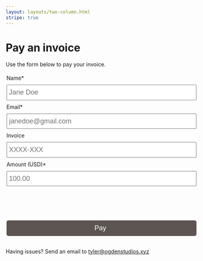 ```yaml
---
layout: layouts/two-column.html
stripe: true
---
```

<style>
fieldset {
    border: none;
    padding-left: 0;
    padding-right: 0;
}

input[type="text"],
input[type="email"],
input[type="tel"],
#submit,
#statusClose,
#card-element {
    box-sizing: border-box;
    font-size: 18px;
    height: 2.25em;
    margin: 0.5em 0;
    padding-left: 0.25em;
    width: 100%;
}

#card-element {
  margin-bottom: 0;
}

#submit,
#statusClose {
    background: #5c5552;
    border: none;
    border-radius: 5px;
    color: white;
    margin-top: 1em;
    padding-left: 0;
}

#statusClose {
  display: none;
}

#status {
  position: fixed;
  top: 0;
  left: 0;
  background: rgba(0, 0, 0, 0.6);
  height: 100%;
  width: 100%;
  display: none;
}

#status.active {
  display: block;
}

#status .info {
  background: #5c5552;
  box-sizing: border-box;
  color: white;
  padding: 1em;
  position: absolute;
  top: 50%;
  left: 50%;
  text-align: center;
  transform: translate(-50%, -50%);
  width: 80%;
  max-width: 500px;
}

.lds-dual-ring {
  display: block;
  margin: 0 auto;
  width: 80px;
  height: 80px;
}
.lds-dual-ring:after {
  content: '';
  display: block;
  width: 64px;
  height: 64px;
  margin: 2px;
  border-radius: 50%;
  border: 6px solid #fff;
  border-color: #fff transparent #fff transparent;
  animation: lds-dual-ring 1.2s linear infinite;
}
@keyframes lds-dual-ring {
  0% {
    transform: rotate(0deg);
  }
  100% {
    transform: rotate(360deg);
  }
}

</style>

# Pay an invoice

Use the form below to pay your invoice. 

<form id="payment-form">
    <fieldset>
        <label for="name" data-tid="form.name_label">Name*</label>
        <input id="name" data-tid="form.name_placeholder" type="text" placeholder="Jane Doe" required="" autocomplete="name"><br>
        <label for="email" data-tid="form.email_label">Email*</label>
        <input id="email" data-tid="form.email_placeholder" type="email" placeholder="janedoe@gmail.com" required="" autocomplete="email"><br>
        <label for="invoice" data-tid="form.invoice_label">Invoice</label>
        <input id="invoice" data-tid="form.invoice_placeholder" type="tel" placeholder="XXXX-XXX" autocomplete="tel"><br>
        <label for="amount" data-tid="form.amount_label">Amount (USD)*</label>
        <input id="amount" data-tid="form.amount_placeholder" type="tel" placeholder="100.00" required="" autocomplete="tel" pattern="(?=.*?\d)^\$?(([1-9]\d{0,2}(\d{3})*)|\d+)?(\.\d{1,2})?$"><br>
    </fieldset>
    <fieldset>
        <div id="card-element">
        <!-- Elements will create input elements here -->
        </div>
        <!-- We'll put the error messages in this element -->
        <div id="card-errors" role="alert"></div>
        <button id="submit">Pay</button>
    </fieldset>
</form>

<p>Having issues? Send an email to <a href="mailto:tyler@ogdenstudios.xyz">tyler@ogdenstudios.xyz</a></p>

<div id="status">
  <div class="info">
    <p id="statusMessage">Payment processing</p>
    <div class="lds-dual-ring"></div>
    <button id="statusClose">Close</button>
  </div>
</div>

<script>
var stripe = Stripe('pk_live_ffjygMF2UT4JlS3VPOUrOXnh00c71u6hkV');
var elements = stripe.elements();

var style = {
  base: {
    color: "#32325d",
  }
};
var card = elements.create("card", { style: style });
card.mount("#card-element");

card.addEventListener('change', ({error}) => {
  const displayError = document.getElementById('card-errors');
  if (error) {
    displayError.textContent = error.message;
  } else {
    displayError.textContent = '';
  }
});

var form = document.getElementById('payment-form');

form.addEventListener('submit', function(event) {
  event.preventDefault();
  document.getElementById('status').classList.add('active');
  var name = document.getElementById('name').value
  var email = document.getElementById('email').value
  var invoice = document.getElementById('invoice').value
  var amount = document.getElementById('amount').value * 100
  var paymentInformation = {
      name: name,
      email: email,
      invoice: invoice, 
      amount: amount,
      card: card
  }
  fetch('/.netlify/functions/purchase', {
      method: 'POST',
      headers: {
          'Content-Type': 'application/json'
      },
      body: JSON.stringify(paymentInformation)
  })
  .then(function(response) {
      response.json().then(
          function(json) {
              var clientSecret = json.client_secret
              confirmPayment(clientSecret, paymentInformation)
          }
      )
  });
});

function confirmPayment(clientSecret, paymentInformation) {
  stripe.confirmCardPayment(clientSecret, {
    payment_method: {
      card: paymentInformation.card,
      billing_details: {
        name: paymentInformation.name,
        email: paymentInformation.email
       }
    },
    metadata: {
      invoice: paymentInformation.invoice
    }
  }).then(function(result) {
    document.querySelector(".lds-dual-ring").style.display = 'none';
    document.querySelector("#statusClose").style.display = 'block';
    if (result.error) {
      document.getElementById('statusMessage').innerText = result.error.message
    } else {
      // The payment has been processed!
      if (result.paymentIntent.status === 'succeeded') {
        document.getElementById('statusMessage').innerText = 'Your payment for $' + result.paymentIntent.amount / 100 + ' was successful. Thank you!' 
        // Show a success message to your customer
        // There's a risk of the customer closing the window before callback
        // execution. Set up a webhook or plugin to listen for the
        // payment_intent.succeeded event that handles any business critical
        // post-payment actions.
      }
    }
  });
}

var closeButton = document.getElementById('statusClose').addEventListener('click', function() {
  document.getElementById('statusMessage').innerText = 'Payment processing';
  document.querySelector(".lds-dual-ring").style.display = 'block';
  document.querySelector("#statusClose").style.display = 'none';
  document.getElementById('status').classList.remove('active');
})
</script>
